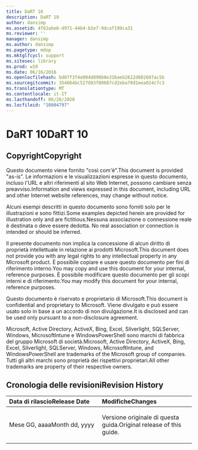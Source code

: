 ```yaml
---
title: DaRT 10
description: DaRT 10
author: dansimp
ms.assetid: 4f62abe6-d971-44b4-b1e7-9dcaf199ca31
ms.reviewer: ''
manager: dansimp
ms.author: dansimp
ms.pagetype: mdop
ms.mktglfcycl: support
ms.sitesec: library
ms.prod: w10
ms.date: 06/16/2016
ms.openlocfilehash: bd07f3f4e004d890b0e316aeb2622d602607ac5b
ms.sourcegitcommit: 354664bc527d93f80687cd2eba70d1eea024c7c3
ms.translationtype: MT
ms.contentlocale: it-IT
ms.lasthandoff: 06/26/2020
ms.locfileid: "10804797"
---
```

# <span data-ttu-id="20fd3-103">DaRT 10</span><span class="sxs-lookup"><span data-stu-id="20fd3-103">DaRT 10</span></span>


## <span data-ttu-id="20fd3-104">Copyright</span><span class="sxs-lookup"><span data-stu-id="20fd3-104">Copyright</span></span>


<span data-ttu-id="20fd3-105">Questo documento viene fornito "così com'è".</span><span class="sxs-lookup"><span data-stu-id="20fd3-105">This document is provided "as-is".</span></span> <span data-ttu-id="20fd3-106">Le informazioni e le visualizzazioni espresse in questo documento, incluso l'URL e altri riferimenti al sito Web Internet, possono cambiare senza preavviso.</span><span class="sxs-lookup"><span data-stu-id="20fd3-106">Information and views expressed in this document, including URL and other Internet website references, may change without notice.</span></span>

<span data-ttu-id="20fd3-107">Alcuni esempi descritti in questo documento sono forniti solo per le illustrazioni e sono fittizi.</span><span class="sxs-lookup"><span data-stu-id="20fd3-107">Some examples depicted herein are provided for illustration only and are fictitious.</span></span><span data-ttu-id="20fd3-108">Nessuna associazione o connessione reale è destinata o deve essere dedotta.</span><span class="sxs-lookup"><span data-stu-id="20fd3-108"> No real association or connection is intended or should be inferred.</span></span>

<span data-ttu-id="20fd3-109">Il presente documento non implica la concessione di alcun diritto di proprietà intellettuale in relazione ai prodotti Microsoft.</span><span class="sxs-lookup"><span data-stu-id="20fd3-109">This document does not provide you with any legal rights to any intellectual property in any Microsoft product.</span></span> <span data-ttu-id="20fd3-110">È possibile copiare e usare questo documento per fini di riferimento interno.</span><span class="sxs-lookup"><span data-stu-id="20fd3-110">You may copy and use this document for your internal, reference purposes.</span></span> <span data-ttu-id="20fd3-111">È possibile modificare questo documento per gli scopi interni e di riferimento.</span><span class="sxs-lookup"><span data-stu-id="20fd3-111">You may modify this document for your internal, reference purposes.</span></span>

<span data-ttu-id="20fd3-112">Questo documento è riservato e proprietario di Microsoft.</span><span class="sxs-lookup"><span data-stu-id="20fd3-112">This document is confidential and proprietary to Microsoft.</span></span> <span data-ttu-id="20fd3-113">Viene divulgato e può essere usato solo in base a un accordo di non divulgazione.</span><span class="sxs-lookup"><span data-stu-id="20fd3-113">It is disclosed and can be used only pursuant to a non-disclosure agreement.</span></span>



<span data-ttu-id="20fd3-114">Microsoft, Active Directory, ActiveX, Bing, Excel, Silverlight, SQLServer, Windows, MicrosoftIntune e WindowsPowerShell sono marchi di fabbrica del gruppo Microsoft di società.</span><span class="sxs-lookup"><span data-stu-id="20fd3-114">Microsoft, Active Directory, ActiveX, Bing, Excel, Silverlight, SQLServer, Windows, MicrosoftIntune, and WindowsPowerShell are trademarks of the Microsoft group of companies.</span></span> <span data-ttu-id="20fd3-115">Tutti gli altri marchi sono proprietà dei rispettivi proprietari.</span><span class="sxs-lookup"><span data-stu-id="20fd3-115">All other trademarks are property of their respective owners.</span></span>

## <span data-ttu-id="20fd3-116">Cronologia delle revisioni</span><span class="sxs-lookup"><span data-stu-id="20fd3-116">Revision History</span></span>


<table>
<colgroup>
<col width="50%" />
<col width="50%" />
</colgroup>
<thead>
<tr class="header">
<th align="left"><span data-ttu-id="20fd3-117">Data di rilascio</span><span class="sxs-lookup"><span data-stu-id="20fd3-117">Release Date</span></span></th>
<th align="left"><span data-ttu-id="20fd3-118">Modifiche</span><span class="sxs-lookup"><span data-stu-id="20fd3-118">Changes</span></span></th>
</tr>
</thead>
<tbody>
<tr class="odd">
<td align="left"><p><span data-ttu-id="20fd3-119">Mese GG, aaaa</span><span class="sxs-lookup"><span data-stu-id="20fd3-119">Month dd, yyyy</span></span></p></td>
<td align="left"><p><span data-ttu-id="20fd3-120">Versione originale di questa guida.</span><span class="sxs-lookup"><span data-stu-id="20fd3-120">Original release of this guide.</span></span></p></td>
</tr>
</tbody>
</table>

 

 

 





